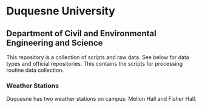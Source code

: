 # Duquesne University
## Department of Civil and Environmental Engineering and Science
This repository is a collection of scripts and raw data.  See below for data types and official repositories.  This contains the scripts for processing routine data collection.  

### Weather Stations  
Duquesne has two weather stations on campus: Mellon Hall and Fisher Hall.  